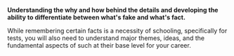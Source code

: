 **Understanding the why and how behind the details and developing the ability to differentiate between what's fake and what's fact.** 

While remembering certain facts is a necessity of schooling, specifically for tests, you will also need to understand major themes, ideas, and the fundamental aspects of such at their base level for your career.